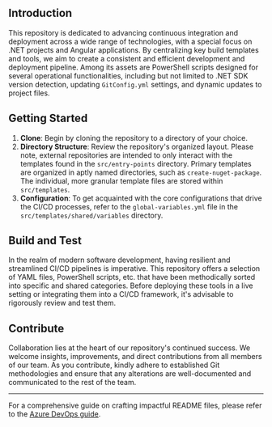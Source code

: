 ## Introduction

This repository is dedicated to advancing continuous integration and deployment across a wide range of technologies, with a special focus on .NET projects and Angular applications. By centralizing key build templates and tools, we aim to create a consistent and efficient development and deployment pipeline. Among its assets are PowerShell scripts designed for several operational functionalities, including but not limited to .NET SDK version detection, updating `GitConfig.yml` settings, and dynamic updates to project files.

## Getting Started

1. **Clone**: Begin by cloning the repository to a directory of your choice.
2. **Directory Structure**: Review the repository's organized layout. Please note, external repositories are intended to only interact with the templates found in the `src/entry-points` directory. Primary templates are organized in aptly named directories, such as `create-nuget-package`. The individual, more granular template files are stored within `src/templates`.
3. **Configuration**: To get acquainted with the core configurations that drive the CI/CD processes, refer to the `global-variables.yml` file in the `src/templates/shared/variables` directory.

## Build and Test

In the realm of modern software development, having resilient and streamlined CI/CD pipelines is imperative. This repository offers a selection of YAML files, PowerShell scripts, etc. that have been methodically sorted into specific and shared categories. Before deploying these tools in a live setting or integrating them into a CI/CD framework, it's advisable to rigorously review and test them.

## Contribute

Collaboration lies at the heart of our repository's continued success. We welcome insights, improvements, and direct contributions from all members of our team. As you contribute, kindly adhere to established Git methodologies and ensure that any alterations are well-documented and communicated to the rest of the team.

---

For a comprehensive guide on crafting impactful README files, please refer to the [Azure DevOps guide](https://docs.microsoft.com/en-us/azure/devops/repos/git/create-a-readme?view=azure-devops).
